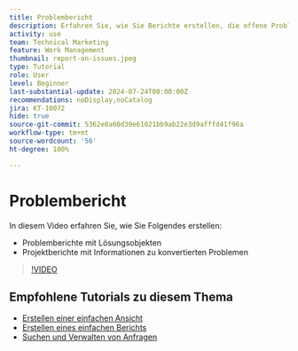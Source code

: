 ```yaml
---
title: Problembericht
description: Erfahren Sie, wie Sie Berichte erstellen, die offene Probleme und Konvertierungsinformationen aufführen.
activity: use
team: Technical Marketing
feature: Work Management
thumbnail: report-on-issues.jpeg
type: Tutorial
role: User
level: Beginner
last-substantial-update: 2024-07-24T00:00:00Z
recommendations: noDisplay,noCatalog
jira: KT-10072
hide: true
source-git-commit: 5362e8a60d39e61021bb9ab22e3d9afffd41f96a
workflow-type: tm+mt
source-wordcount: '56'
ht-degree: 100%

---
```


# Problembericht

In diesem Video erfahren Sie, wie Sie Folgendes erstellen:

* Problemberichte mit Lösungsobjekten
* Projektberichte mit Informationen zu konvertierten Problemen


>[!VIDEO](https://video.tv.adobe.com/v/3432002/?quality=12&learn=on)


## Empfohlene Tutorials zu diesem Thema

* [Erstellen einer einfachen Ansicht](/help/reporting/basic-reporting/create-a-basic-view.md)
* [Erstellen eines einfachen Berichts](/help/reporting/basic-reporting/create-a-simple-report.md)
* [Suchen und Verwalten von Anfragen](/help/manage-work/issues-requests/find-requests.md)

